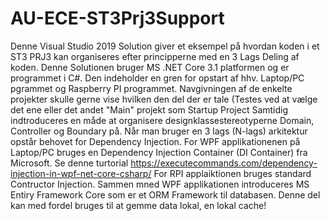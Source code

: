 # AU-ECE-ST3Prj3Support
Denne Visual Studio 2019 Solution giver et eksempel på hvordan koden i et ST3 PRJ3 kan organiseres efter principperne med en 3 Lags Deling af koden.
Denne Solutionen bruger MS .NET Core 3.1 platformen og er programmet i C#. 
Den indeholder en gren for opstart af hhv. Laptop/PC pgrammet og Raspberry PI programmet. 
Navgivningen af de enkelte projekter skulle gerne vise hvilken den del der er tale (Testes ved at vælge det ene eller det andet "Main" projekt som Startup Project 
Samtidig indtroduceres en måde at organisere designklassestereotyperne Domain, Controller og Boundary på.
Når man bruger en 3 lags (N-lags) arkitektur opstår behovet for Dependency Injection.
For WPF applikationenen på Laptop/PC bruges en Dependency Injection Container (DI Container) fra Microsoft. Se denne turtorial https://executecommands.com/dependency-injection-in-wpf-net-core-csharp/ 
For RPI applaiktionen bruges standard Contructor Injection.
Sammen mned WPF applikationen introduceres MS Entiry Framework Core som er et ORM Framework til databasen. Denne del kan med fordel bruges til at gemme data lokal, en lokal cache!
